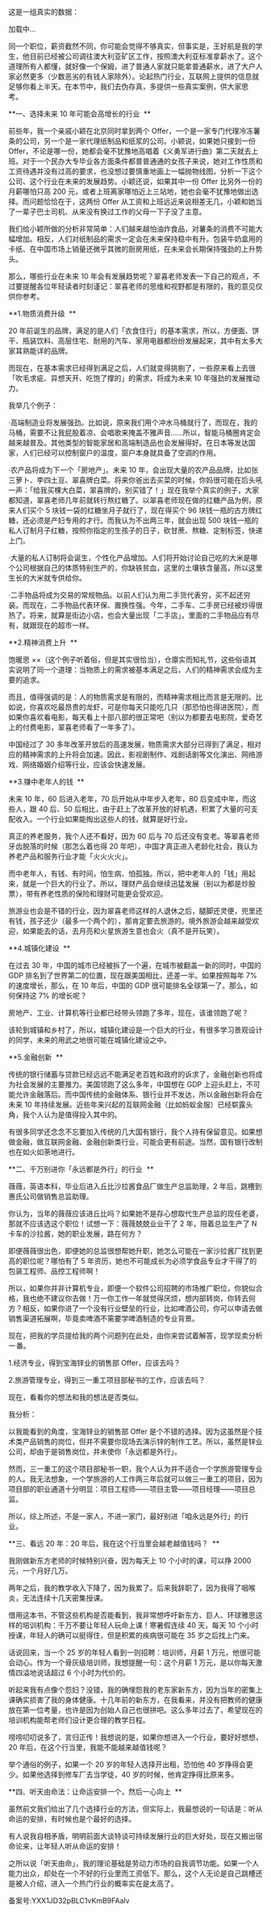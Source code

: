 这是一组真实的数据： 

  

加载中...

  

同一个职位，薪资截然不同，你可能会觉得不够真实，但事实是，王好航是我的学生，他目前已经被公司调往澳大利亚矿区工作，按照澳大利亚标准拿薪水了。这个道理所有人都懂，就好像一个保姆，进了普通人家就只能拿普通薪水，进了大户人家必然更多（少数恶劣的有钱人家除外）。论起热门行业，互联网上提供的信息就足够你看上半天。在本节中，我们去伪存真，多提供一些真实案例，供大家思考。 

**一、选择未来 10 年可能会高增长的行业  **

前些年，我一个亲戚小颖在北京同时拿到两个 Offer，一个是一家专门代理冷冻薯条的公司，另一个是一家代理纸制品和纸浆的公司。小颖说，如果她只接到一份 Offer，不论是哪一份，她都会毫不犹豫地高唱着《义勇军进行曲》第二天就去上班。对于一个民办大专毕业各方面条件都普普通通的女孩子来说，她对工作性质和工资待遇并没有过高的要求，也没想过要慎重地画上一幅抛物线图，分析一下这个公司、这个行业在未来的发展趋势。小颖还说，如果其中一份 Offer 比另外一份的月薪哪怕只高 200 元，或者上班离家哪怕近上三站地，她也会毫不犹豫地做出选择。而问题恰恰在于，这两份 Offer 从工资和上班远近来说相差无几，小颖和她当了一辈子巴士司机、从来没有换过工作的父母一下子没了主意。 

我们给小颖所做的分析非常简单：人们越来越怕油炸食品，对薯条的消费不可能大幅增加。相反，人们对纸制品的需求一定会在未来保持稳中有升。包装牛奶盒用的卡纸、在中国市场上销量还微乎其微的厨房用纸，在未来会长期保持强劲的上升势头。 

那么，哪些行业在未来 10 年会有发展趋势呢？翠喜老师发表一下自己的观点，不过要提醒各位年轻读者时刻谨记：翠喜老师的思维和视野都是有限的，我的意见仅供你参考。 

**1.物质消费升级  **

20 年前诞生的品牌，满足的是人们「衣食住行」的基本需求，所以，方便面、饼干、瓶装饮料、高层住宅、耐用的汽车、家用电器都纷纷发展起来，其中有太多大家耳熟能详的品牌。 

而现在，在基本需求已经得到满足之后，人们就变得挑剔了，一些原来看上去很「吹毛求疵、异想天开、吃饱了撑的」的需求，将成为未来 10 年强劲的发展推动力。 

我举几个例子： 

·高端制造业将发展强劲。比如说，原来我们用个冲水马桶就行了，而现在，我的马桶，需要不让我屁股着凉、会唱歌来掩盖不雅声音……所以，智能马桶圈肯定会越来越普及。其他类型的智能家居和高端制造品也会发展得好。在日本等发达国家，人们已经可以控制窗户的温度，窗户本身就具备了空调的作用。 

·农产品将成为下一个「房地产」。未来 10 年，会出现大量的农产品品牌，比如张三萝卜、李四土豆、翠喜牌白菜。将来你爸出去买菜的时候，你妈很可能在后头吼一声：「给我买棵大白菜，翠喜牌的，别买错了！」现在我举个真实的例子，大家都知道，翠喜老师几年前就转行熬红糖了。以翠喜老师现在做的红糖产品为例，原来人们买个 5 块钱一袋的红糖坐月子就行了，现在得买个 96 块钱一瓶的古方牌红糖，还必须是产妇专用的才行。而我认为不出两三年，就会出现 500 块钱一瓶的私人订制月子红糖，按照你指定的生孩子的日子，砍甘蔗、熬糖、定制标签，快递上门。 

·大量的私人订制将会诞生，个性化产品增加。人们将开始讨论自己吃的大米是哪个公司根据自己的体质特别生产的，你缺铁贫血，这里的土壤铁含量高，所以这里生长的大米就专供给你。 

·二手物品将成为交易的常规物品。以前人们认为用二手货代表穷，买不起还穷装。而现在，二手物品代表环保、置换性强。今年，二手车、二手房已经被炒得很热了。将来，就算是街边小店，也会大量出现「二手店」，里面的二手物品应有尽有，就跟现在的超市一样。 

**2.精神消费上升  **

饱暖思 ××（这个例子听着俗，但是其实很恰当），仓廪实而知礼节，这些俗语其实说明了同一个道理：当物质上的需求被基本满足之后，人们的精神需求会成为主要的追求。 

而且，值得强调的是：人的物质需求是有限的，而精神需求相比而言是无限的。比如说，你喜欢吃最昂贵的龙虾，可是你每天只能吃几只（那恐怕也得进医院），而如果你喜欢看电影，每天看上十部八部的很正常吧（别以为都要去电影院，爱奇艺上的付费电影，翠喜老师看了一年多了）。 

中国经过了 30 多年改革开放后的高速发展，物质需求大部分已得到了满足，相对应的精神需求的上升将会加速。因此，影视剧制作、戏剧话剧等文化演出、网络游戏、网络婚姻介绍等行业，应该会快速发展。 

**3.赚中老年人的钱  **

未来 10 年，60 后进入老年，70 后开始从中年步入老年，80 后变成中年，而这些人，跟 40 后、50 后相比，由于赶上了改革开放的好机遇，积累了大量的可支配收入。一个行业如果能掏出这些人的钱，就算是好行业。 

真正的养老服务，我个人还不看好，因为 60 后与 70 后还没有变老。等翠喜老师牙齿脱落的时候（那怎么着也得 20 年吧），中国才真正进入老龄化社会，我认为养老产品和服务行业才能「火火火火」。 

而中老年人，有钱、有时间，怕生病、怕孤独。所以，把中老年人的「钱」用起来，就是一个巨大的行业了。所以，理财产品会继续迅猛发展（别以为都是炒股票），带有养老性质的保险和理财可能更会受欢迎。 

旅游业也会是不错的行业，因为翠喜老师这样的人退休之后，腿脚还灵便，兜里还有钱，孩子还少（最多一个两个的），那肯定要去旅游的。境外旅游会越来越受欢迎，如果能去的话，去月亮和火星旅游生意也会火（真不是开玩笑）。 

**4.城镇化建设  **

在过去 30 年，中国的城市已经被拆了一个遍，在城市被翻盖一新的同时，中国的 GDP 排名到了世界第二的位置，现在跟美国相比，还差一半。如果按照每年 7\% 的速度增长，那么，在 10 年后，中国的 GDP 很可能排名全球第一了。那么，如何保持这 7\% 的增长呢？ 

房地产、工业、计算机等行业都已经带头领跑了多年，现在，该谁领跑了呢？ 

该轮到城镇和乡村了，所以，城镇化建设是一个巨大的行业，有很多学习景观设计的同学，未来的用武之地很可能在城镇化建设之中。 

**5.金融创新  **

传统的银行储蓄与贷款已经远远不能满足老百姓和政府的诉求了，金融创新也将成为社会发展的主要推力。美国领跑了这么多年，中国想在 GDP 上迎头赶上，不可能允许金融落后。而中国传统的金融体系、银行业并不发达，所以金融创新将会在未来 10 年持续发展。近些年来兴起的互联网金融（比如蚂蚁金服）已经崭露头角，我个人认为是值得投入其中的。 

有很多同学还念念不忘要加入传统的几大国有银行，我个人持有保留意见。如果想做金融，做互联网金融、金融创新类行业，可能会更有前途。当然，国有银行改制也在如火如荼地进行。 

**二、千万别进你「永远都是外行」的行业  **

薇薇，英语本科，毕业后进入丘比沙拉酱食品厂做生产总监助理，2 年后，跳槽到惠氏公司做销售总监助理。 

你认为，当年的薇薇应该进丘比吗？如果她不是存心想取代生产总监的现任老婆，那就不应该选这个职位！试想一下：薇薇兢兢业业干了 2 年，陪着总监生产了 N 卡车的沙拉酱，她的职业发展，路在何方？ 

即便薇薇很出色，即便她的总监很想帮她升职，她怎么可能在一家沙拉酱厂找到更高的职位呢？哪怕有了 5 年资历，她也不可能成长为必须学食品专业才干得了的包装工程师、品控工程师啊！ 

所以，如果你并非计算机专业，即便一个软件公司招聘的市场推广职位，你貌似合格，我也绝不建议你去做！万一你工作一年就觉得厌烦，想内部转岗，你转去何方？相反，如果你进了一个没有行业壁垒的行业，比如啤酒公司，你可以申请去做销售渠道拓展啊，毕竟卖啤酒不需要学啤酒制造的专业背景。 

现在，把我的学员提给我的两个问题列在此处，由你来尝试着解答，现学现卖分析一 番。 

1.经济专业，得到宝海锌业的销售部 Offer，应该去吗？ 

2.旅游管理专业，得到三一重工项目部秘书的工作，应该去吗？ 

现在，看看你的想法和我的想法是否类似。 

我分析： 

以我能看到的角度，宝海锌业的销售部 Offer 是个不错的选择。因为这虽然是个技术类产品销售的岗位，但并不需要你现场去演示锌的制作工艺。所以，虽然是锌业公司，却由于是销售岗位，并未使你「永远都是外行」。 

然而，三一重工的这个项目部秘书一职，我个人认为并不适合一个学旅游管理专业的人。我无法想象，一个学旅游的人工作两三年后就可以做三一重工的项目，因为项目部的职业通道十分明显：项目工程师——项目主管——项目经理——项目总监。 

所以，综上所述，不是一家人，不进一家门，最好别进「咱永远是外行」的行业。 

**三、看远 20 年：20 年后，我在这个行当里会越老越值钱吗？  **

我刚做新东方老师的时候特别兴奋，因为每天上 10 个小时的课，可以挣 2000 元，一个月好几万。 

两年之后，我的教学收入下降了，因为我累了。后来我辞职了，因为我得了咽喉炎，无法连续十几天密集授课。 

借用这本书，不管这些机构是否能看到，我非常想呼吁新东方、巨人、环球雅思这样的培训机构：千万不要让年轻人玩命上课！寒暑假连续 40 天，每天 10 个小时授课，年轻人的确可以挺得住，但是积累的疾病很可能在 35 岁之后找上门来。 

话说回来，当一个 25 岁的年轻人看到一则招聘：培训师，月薪 1 万元，他很可能会动心。作为一个骨灰级培训师，我想提醒一句：这个月薪 1 万元，是以你每天激情四溢地说话超过 6 个小时为代价的。 

听起来我有点像个怨妇？没错，我的确埋怨我的老东家新东方，因为当年的密集上课确实损害了我的身体健康。十几年前的新东方，在我看来，并没有把教师的健康放在第一位考量，也许是因为创始人自己也很拼吧。这么多年过去了，希望现在的培训机构能帮老师们设计更合理的教学日程。 

唠唠叨叨说多了，言归正传！我想说的是，如果你想进入一个行业，要好好想想，20 年后，在这个行当里，我能不能越来越值钱呢？ 

举个通俗的例子，如果一个 20 岁的年轻人选择开出租，恐怕他 40 岁挣得会更少。如果他选择到修车厂去当学徒，40 岁的时候，他肯定挣得比原来多。 

**四、听天由命法：让命运安排一个，然后一心向上  **

虽然前文我们给出了几个选择行业的方法，但实际上，我最想说的一句话是：听从命运的安排，有时候也是个最好的选择。 

有人说我自相矛盾，明明前面大谈特谈可持续发展行业的巨大好处，现在又搬出宿命论来，让年轻人听从命运的安排！ 

之所以说「听天由命」，我的理论基础是劳动力市场的自我调节功能。如果一个人能力出众，却处在一个不好的行业里而工资低下。那么，这个人无论是自己跳槽还是被人介绍，进入一个热门行业的概率实在是太高了。 

备案号:YXX1JD32pBLC1vKmB9FAalv